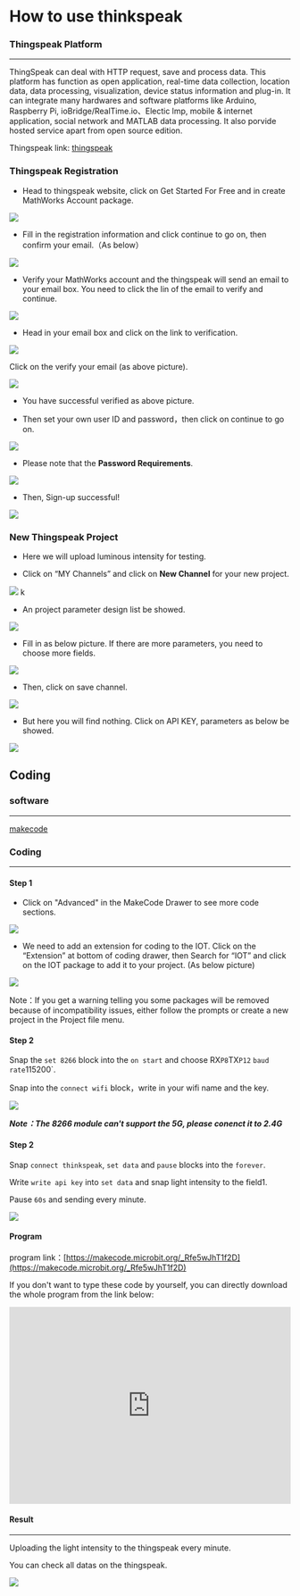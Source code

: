 # How to use thinkspeak 

### Thingspeak Platform
---
ThingSpeak can deal with HTTP request, save and process data. This platform has function as open application, real-time data collection, location data, data processing, visualization, device status information and plug-in. It can integrate many hardwares and software platforms like Arduino, Raspberry Pi, ioBridge/RealTime.io、Electic lmp, mobile & internet application, social network and MATLAB data processing. It also porvide hosted service apart from open source edition.

Thingspeak link: [thingspeak](https://thingspeak.com/)

### Thingspeak Registration
 
- Head to thingspeak website, click on Get Started For Free and in create MathWorks Account package.

![](./images/dWnWKgO.png)

- Fill in the registration information and click continue to go on, then confirm your email.（As below）

![](./images/l9kVrTg.png)

- Verify your MathWorks account and the thingspeak will send an email to your email box. You need to click the lin of the email to verify and continue. 

![](./images/BlofmkE.png)

- Head in your email box and click on the link to verification.

![](./images/ArJkweS.png)

Click on the verify your email (as above picture).

![](./images/1hxxtCN.png)

- You have successful verified as above picture.
 
- Then set your own user ID and password，then click on continue to go on.

![](./images/jN9d8lY.png)

- Please note that the **Password Requirements**.

![](./images/wVyoJ8F.png)

- Then, Sign-up successful!

![](./images/smC48sY.png)

### New Thingspeak Project

- Here we will upload luminous intensity for testing. 

- Click on “MY Channels” and click on **New Channel** for your new project.

![](./images/rxnZa7s.png)
k
- An project parameter design list be showed. 

![](./images/jQQJG01.png)

- Fill in as below picture. If there are more parameters, you need to choose more fields.

![](./images/x06Xwzm.png)

- Then, click on save channel. 

![](./images/7lH0NsT.png)

- But here you will find nothing. Click on API KEY, parameters as below be showed.

![](./images/BfSDNCF.png)

## Coding

### software
---

[makecode](https://makecode.microbit.org/#)

### Coding
---

#### Step 1
- Click on "Advanced" in the MakeCode Drawer to see more code sections.

 ![](./images/j31P9Bx.jpg)

- We need to add an extension for coding to the IOT. Click on the “Extension” at bottom of coding drawer, then Search for “IOT” and click on the IOT package to add it to your project. (As below picture) 


 ![](./images/AaZxCEb.jpg)

Note：If you get a warning telling you some packages will be removed because of incompatibility issues, either follow the prompts or create a new project in the Project file menu.

#### Step 2

Snap the `set 8266` block into the `on start` and choose RX`P8`TX`P12` `baud rate`115200`.

Snap into the `connect wifi` block，write in your wifi name and the key. 

![](./images/xWucyxO.png)

***Note：The 8266 module can't support the 5G, please conenct it to 2.4G***

#### Step 2

Snap `connect thinkspeak`, `set data` and `pause` blocks into the `forever`. 

Write `write api key` into `set data` and snap light intensity to the field1.

Pause `60s` and sending every minute. 

![](./images/GC3Zhwj.png)

#### Program

program link：[https://makecode.microbit.org/_Rfe5wJhT1f2D](https://makecode.microbit.org/_Rfe5wJhT1f2D)

If you don't want to type these code by yourself, you can directly download the whole program from the link below:


<div style="position:relative;height:0;padding-bottom:70%;overflow:hidden;"><iframe style="position:absolute;top:0;left:0;width:100%;height:100%;" src="https://makecode.microbit.org/#pub:_Rfe5wJhT1f2D" frameborder="0" sandbox="allow-popups allow-forms allow-scripts allow-same-origin"></iframe></div>  


#### Result
---

Uploading the light intensity to the thingspeak every minute. 

You can check all datas on the thingspeak.


![](./images/1YhSzqd.png)
